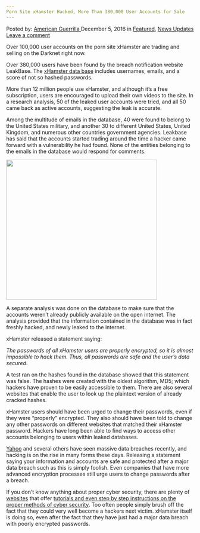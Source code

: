 ```yaml
---
Porn Site xHamster Hacked, More Than 380,000 User Accounts for Sale
---
```

<article class="post-listing post-16748 post type-post status-publish format-standard has-post-thumbnail hentry  tag-4612 tag-accounts tag-hacked tag-porn tag-sale tag-site tag-user tag-xhamster">
    <div class="post-inner">
        <span>Posted by: <a href="https://www.deepdotweb.com/author/americanguerrilla/" title="">American Guerrilla </a></span>
    <span>December 5, 2016</span>
    <span>in <a href="https://www.deepdotweb.com/category/deepdot-news/" rel="category tag">Featured</a>, <a href="https://www.deepdotweb.com/category/news-updates/" rel="category tag">News Updates</a></span>
    <span><a href="https://www.deepdotweb.com/2016/12/05/porn-site-xhamster-hacked-380000-user-accounts-sale/#respond">Leave a comment</a></span>
    </p>
    <div class="clear"></div>
    <div class="entry">
    <p>Over 100,000 user accounts on the porn site xHamster are trading and selling on the Darknet right now.</p>
    <p>Over 380,000 users have been found by the breach notification website LeakBase. The <a href="https://motherboard.vice.com/read/hackers-are-trading-hundreds-of-thousands-of-xhamster-porn-account-details">xHamster data base</a> includes usernames, emails, and a score of not so hashed passwords.</p>
    <p>More than 12 million people use xHamster, and although it’s a free subscription, users are encouraged to upload their own videos to the site. In a research analysis, 50 of the leaked user accounts were tried, and all 50 came back as active accounts, suggesting the leak is accurate.</p>
    <p>Among the multitude of emails in the database, 40 were found to belong to the United States military, and another 30 to different United States, United Kingdom, and numerous other countries government agencies. Leakbase has said that the accounts started trading around the time a hacker came forward with a vulnerability he had found. None of the entities belonging to the emails in the database would respond for comments.</p>
    <p><img class="wp-image-16749 aligncenter" src="https://www.deepdotweb.com/wp-content/uploads/2016/12/word-image.png" width="405" height="375" srcset="https://www.deepdotweb.com/wp-content/uploads/2016/12/word-image.png 612w, https://www.deepdotweb.com/wp-content/uploads/2016/12/word-image-300x277.png 300w" sizes="(max-width: 405px) 100vw, 405px"/></p>
    <p>A separate analysis was done on the database to make sure that the accounts weren’t already publicly available on the open internet. The analysis provided that the information contained in the database was in fact freshly hacked, and newly leaked to the internet.</p>
    <p>xHamster released a statement saying:</p>
    <p><em>The passwords of all xHamster users are properly encrypted, so it is almost impossible to hack them. Thus, all passwords are safe and the user’s data secured</em>.</p>
    <p>A test ran on the hashes found in the database showed that this statement was false. The hashes were created with the oldest algorithm, MD5; which hackers have proven to be easily accessible to them. There are also several websites that enable the user to look up the plaintext version of already cracked hashes.</p>
    <p>xHamster users should have been urged to change their passwords, even if they were “properly” encrypted. They also should have been told to change any other passwords on different websites that matched their xHamster password. Hackers have long been able to find ways to access other accounts belonging to users within leaked databases.</p>
    <p><a href="https://www.deepdotweb.com/2016/09/30/yahoo-announces-500m-accounts-compromised/">Yahoo</a> and several others have seen massive data breaches recently, and hacking is on the rise in many forms these days. Releasing a statement saying your information and accounts are safe and protected after a major data breach such as this is simply foolish. Even companies that have more advanced encryption processes still urge users to change passwords after a breach.</p>
    <p>If you don’t know anything about proper cyber security, there are plenty of <a href="https://www.deepdotweb.com/">websites</a> that offer <a href="https://www.deepdotweb.com/security-tutorials/">tutorials and even step by step instructions on the proper methods of cyber security</a>. Too often people simply brush off the fact that they could very well become a hackers next victim. xHamster itself is doing so, even after the fact that they have just had a major data breach with poorly encrypted passwords.</p>
    </div>
    <span style="display:none"><a href="https://www.deepdotweb.com/tag/380000/" rel="tag">380000</a> <a href="https://www.deepdotweb.com/tag/accounts/" rel="tag">accounts</a> <a href="https://www.deepdotweb.com/tag/hacked/" rel="tag">hacked</a> <a href="https://www.deepdotweb.com/tag/porn/" rel="tag">porn</a> <a href="https://www.deepdotweb.com/tag/sale/" rel="tag">sale</a> <a href="https://www.deepdotweb.com/tag/site/" rel="tag">site</a> <a href="https://www.deepdotweb.com/tag/user/" rel="tag">user</a> <a href="https://www.deepdotweb.com/tag/xhamster/" rel="tag">xhamster</a></span> <span style="display:none" class="updated">2016-12-05</span>
    <div style="display:none" class="vcard author" itemprop="author" itemscope itemtype="http://schema.org/Person"><strong class="fn" itemprop="name"><a href="https://www.deepdotweb.com/author/americanguerrilla/" title="Posts by American Guerrilla" rel="author">American Guerrilla</a></strong></div>
    </div>
</article>

